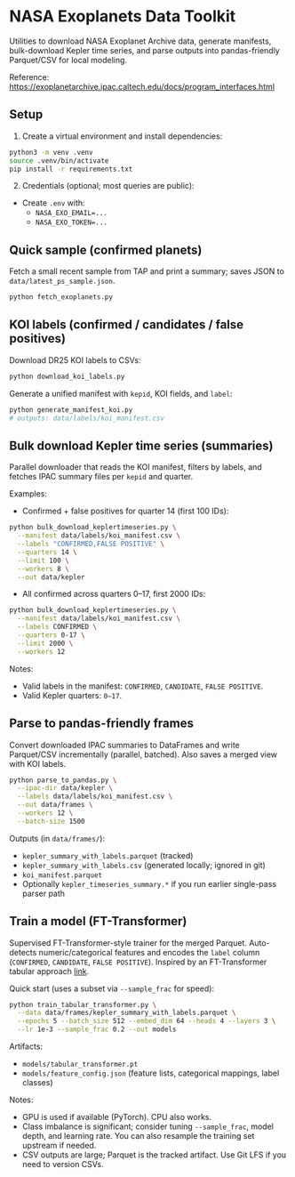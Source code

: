 # NASA Exoplanets Data Toolkit

Utilities to download NASA Exoplanet Archive data, generate manifests, bulk-download Kepler time series, and parse outputs into pandas-friendly Parquet/CSV for local modeling.

Reference: https://exoplanetarchive.ipac.caltech.edu/docs/program_interfaces.html

## Setup

1) Create a virtual environment and install dependencies:

```bash
python3 -m venv .venv
source .venv/bin/activate
pip install -r requirements.txt
```

2) Credentials (optional; most queries are public):
- Create `.env` with:
  - `NASA_EXO_EMAIL=...`
  - `NASA_EXO_TOKEN=...`

## Quick sample (confirmed planets)

Fetch a small recent sample from TAP and print a summary; saves JSON to `data/latest_ps_sample.json`.

```bash
python fetch_exoplanets.py
```

## KOI labels (confirmed / candidates / false positives)

Download DR25 KOI labels to CSVs:

```bash
python download_koi_labels.py
```

Generate a unified manifest with `kepid`, KOI fields, and `label`:

```bash
python generate_manifest_koi.py
# outputs: data/labels/koi_manifest.csv
```

## Bulk download Kepler time series (summaries)

Parallel downloader that reads the KOI manifest, filters by labels, and fetches IPAC summary files per `kepid` and quarter.

Examples:
- Confirmed + false positives for quarter 14 (first 100 IDs):
```bash
python bulk_download_keplertimeseries.py \
  --manifest data/labels/koi_manifest.csv \
  --labels "CONFIRMED,FALSE POSITIVE" \
  --quarters 14 \
  --limit 100 \
  --workers 8 \
  --out data/kepler
```
- All confirmed across quarters 0–17, first 2000 IDs:
```bash
python bulk_download_keplertimeseries.py \
  --manifest data/labels/koi_manifest.csv \
  --labels CONFIRMED \
  --quarters 0-17 \
  --limit 2000 \
  --workers 12
```

Notes:
- Valid labels in the manifest: `CONFIRMED`, `CANDIDATE`, `FALSE POSITIVE`.
- Valid Kepler quarters: `0–17`.

## Parse to pandas-friendly frames

Convert downloaded IPAC summaries to DataFrames and write Parquet/CSV incrementally (parallel, batched). Also saves a merged view with KOI labels.

```bash
python parse_to_pandas.py \
  --ipac-dir data/kepler \
  --labels data/labels/koi_manifest.csv \
  --out data/frames \
  --workers 12 \
  --batch-size 1500
```

Outputs (in `data/frames/`):
- `kepler_summary_with_labels.parquet` (tracked)
- `kepler_summary_with_labels.csv` (generated locally; ignored in git)
- `koi_manifest.parquet`
- Optionally `kepler_timeseries_summary.*` if you run earlier single-pass parser path


## Train a model (FT-Transformer)

Supervised FT-Transformer-style trainer for the merged Parquet. Auto-detects numeric/categorical features and encodes the `label` column (`CONFIRMED`, `CANDIDATE`, `FALSE POSITIVE`). Inspired by an FT-Transformer tabular approach [link](https://gist.github.com/fabriciocarraro/66b878a798630502d8684d7ce4349236).

Quick start (uses a subset via `--sample_frac` for speed):

```bash
python train_tabular_transformer.py \
  --data data/frames/kepler_summary_with_labels.parquet \
  --epochs 5 --batch_size 512 --embed_dim 64 --heads 4 --layers 3 \
  --lr 1e-3 --sample_frac 0.2 --out models
```

Artifacts:
- `models/tabular_transformer.pt`
- `models/feature_config.json` (feature lists, categorical mappings, label classes)

Notes:
- GPU is used if available (PyTorch). CPU also works.
- Class imbalance is significant; consider tuning `--sample_frac`, model depth, and learning rate. You can also resample the training set upstream if needed.
- CSV outputs are large; Parquet is the tracked artifact. Use Git LFS if you need to version CSVs.

